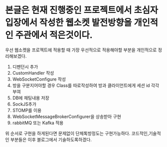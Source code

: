 # 본글은 현재 진행중인 프로젝트에서 초심자 입장에서 작성한 웹소켓 발전방향을 개인적인 주관에서 적은것이다.

우선 웹소켓을 프로젝트에 적용할 때 가장 우선적으로 적용해야할 부분을 개인적으로 정리해보겠다.

1. 디펜던시 추가
2. CustomHandler 작성
3. WebSocketConfigure 작성
4. 방을 구분지어야할 경우 Class를 따로작성하여 방과 클라이언트에게 세션 id 각각부여
5. DB에 채팅내용 저장
6. SockJS추가
7. STOMP를 이용
8. WebSocketMessageBrokerConfigurer을 상송받아 구현
9. rabbitMQ 또는 Kafka 적용

위 순서로 구현을 하게된다면 문제없이 단체톡방정도는 구현가능하다.
코드적인,기술적인 부분들은 이후 블로그에서 기술하도록하겠다.